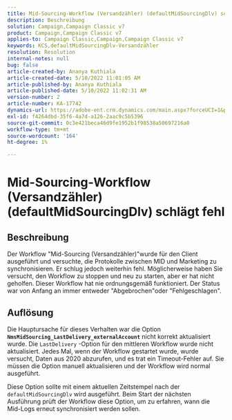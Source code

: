 ```yaml
---
title: Mid-Sourcing-Workflow (Versandzähler) (defaultMidSourcingDlv) schlägt fehl
description: Beschreibung
solution: Campaign,Campaign Classic v7
product: Campaign,Campaign Classic v7
applies-to: Campaign Classic,Campaign,Campaign Classic v7
keywords: KCS,defaultMidSourcingDlv-Versandzähler
resolution: Resolution
internal-notes: null
bug: false
article-created-by: Ananya Kuthiala
article-created-date: 5/10/2022 11:01:05 AM
article-published-by: Ananya Kuthiala
article-published-date: 5/10/2022 11:02:31 AM
version-number: 2
article-number: KA-17742
dynamics-url: https://adobe-ent.crm.dynamics.com/main.aspx?forceUCI=1&pagetype=entityrecord&etn=knowledgearticle&id=fcd8117b-50d0-ec11-a7b5-0022480a8e40
exl-id: f4264dbd-35f6-4a7d-a126-2aac9c5b5396
source-git-commit: 0c3e421beca46d9fe1952b1f98538a50697216a0
workflow-type: tm+mt
source-wordcount: '164'
ht-degree: 1%

---
```


# Mid-Sourcing-Workflow (Versandzähler) (defaultMidSourcingDlv) schlägt fehl

## Beschreibung

Der Workflow &quot;Mid-Sourcing (Versandzähler)&quot;wurde für den Client ausgeführt und versuchte, die Protokolle zwischen MID und Marketing zu synchronisieren. Er schlug jedoch weiterhin fehl. Möglicherweise haben Sie versucht, den Workflow zu stoppen und neu zu starten, aber er hat nicht geholfen. Dieser Workflow hat nie ordnungsgemäß funktioniert. Der Status war von Anfang an immer entweder &quot;Abgebrochen&quot;oder &quot;Fehlgeschlagen&quot;.

## Auflösung


Die Hauptursache für dieses Verhalten war die Option<b> `NmsMidSourcing_LastDelivery_externalAccount`</b> nicht korrekt aktualisiert wurde. Die `LastDelivery` -Option für den mittleren Workflow wurde nicht aktualisiert. Jedes Mal, wenn der Workflow gestartet wurde, wurde versucht, Daten aus 2020 abzurufen, und es trat ein Timeout-Fehler auf. Sie müssen die Option manuell aktualisieren und der Workflow wird normal ausgeführt.

Diese Option sollte mit einem aktuellen Zeitstempel nach der `defaultMidSourcingDlv` wird ausgeführt. Beim Start der nächsten Ausführung prüft der Workflow diese Option, um zu erfahren, wann die Mid-Logs erneut synchronisiert werden sollen.
